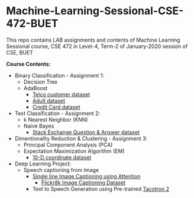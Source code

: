 # Machine-Learning-Sessional-CSE-472-BUET
This repo contains LAB assignments and contents of Machine Learning Sessional course, CSE 472 in Level-4, Term-2 of January-2020 session of CSE, BUET
  
**Course Contents:**
- Binary Classification - Assignment 1:
    - Decision Tree
    - AdaBoost
        - [Telco customer dataset](https://www.kaggle.com/blastchar/telco-customer-churn)
        - [Adult dataset](https://archive.ics.uci.edu/ml/datasets/adult)
        - [Credit Card dataset](https://www.kaggle.com/mlg-ulb/creditcardfraud)
- Text Classification - Assignment 2:
    - k Nearest Neighbor (KNN)
    - Naive Bayes 
        - [Stack Exchange Question & Answer dataset](https://drive.google.com/drive/folders/17yNw_K8f5oAW--KM74NPjGs8qzbEbZfm?usp=sharing)    
- Dimentionality Reduction & Clustering - Assignment 3:
    - Principal Component Analysis (PCA)
    - Expectation Maximization Algorithm (EM)    
        - [10-D coordinate dataset](Assignment-3/ExpectationMaximization/data)
- Deep Learning Project:
    - Speech captioning from Image
        - [Single line Image Captioning using Attention](https://github.com/Subangkar/Image-Captioning-Attention-PyTorch) 
            - [Flickr8k Image Captioning Dataset](https://forms.illinois.edu/sec/1713398)
        - Text to Speech Generation using Pre-trained [Tacotron 2](https://pytorch.org/hub/nvidia_deeplearningexamples_tacotron2/)
